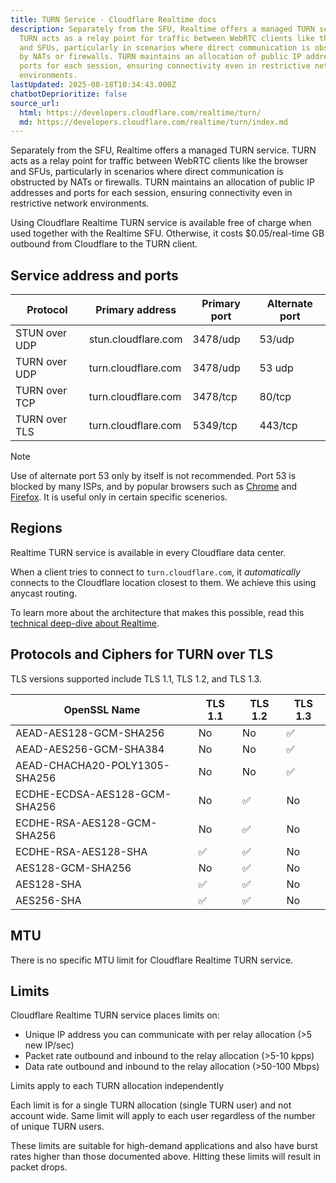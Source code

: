```yaml
---
title: TURN Service · Cloudflare Realtime docs
description: Separately from the SFU, Realtime offers a managed TURN service.
  TURN acts as a relay point for traffic between WebRTC clients like the browser
  and SFUs, particularly in scenarios where direct communication is obstructed
  by NATs or firewalls. TURN maintains an allocation of public IP addresses and
  ports for each session, ensuring connectivity even in restrictive network
  environments.
lastUpdated: 2025-08-18T10:34:43.000Z
chatbotDeprioritize: false
source_url:
  html: https://developers.cloudflare.com/realtime/turn/
  md: https://developers.cloudflare.com/realtime/turn/index.md
---
```


Separately from the SFU, Realtime offers a managed TURN service. TURN acts as a relay point for traffic between WebRTC clients like the browser and SFUs, particularly in scenarios where direct communication is obstructed by NATs or firewalls. TURN maintains an allocation of public IP addresses and ports for each session, ensuring connectivity even in restrictive network environments.

Using Cloudflare Realtime TURN service is available free of charge when used together with the Realtime SFU. Otherwise, it costs $0.05/real-time GB outbound from Cloudflare to the TURN client.

## Service address and ports

| Protocol | Primary address | Primary port | Alternate port |
| - | - | - | - |
| STUN over UDP | stun.cloudflare.com | 3478/udp | 53/udp |
| TURN over UDP | turn.cloudflare.com | 3478/udp | 53 udp |
| TURN over TCP | turn.cloudflare.com | 3478/tcp | 80/tcp |
| TURN over TLS | turn.cloudflare.com | 5349/tcp | 443/tcp |

Note

Use of alternate port 53 only by itself is not recommended. Port 53 is blocked by many ISPs, and by popular browsers such as [Chrome](https://chromium.googlesource.com/chromium/src.git/+/refs/heads/master/net/base/port_util.cc#44) and [Firefox](https://github.com/mozilla/gecko-dev/blob/master/netwerk/base/nsIOService.cpp#L132). It is useful only in certain specific scenerios.

## Regions

Realtime TURN service is available in every Cloudflare data center.

When a client tries to connect to `turn.cloudflare.com`, it *automatically* connects to the Cloudflare location closest to them. We achieve this using anycast routing.

To learn more about the architecture that makes this possible, read this [technical deep-dive about Realtime](https://blog.cloudflare.com/cloudflare-calls-anycast-webrtc).

## Protocols and Ciphers for TURN over TLS

TLS versions supported include TLS 1.1, TLS 1.2, and TLS 1.3.

| OpenSSL Name | TLS 1.1 | TLS 1.2 | TLS 1.3 |
| - | - | - | - |
| AEAD-AES128-GCM-SHA256 | No | No | ✅ |
| AEAD-AES256-GCM-SHA384 | No | No | ✅ |
| AEAD-CHACHA20-POLY1305-SHA256 | No | No | ✅ |
| ECDHE-ECDSA-AES128-GCM-SHA256 | No | ✅ | No |
| ECDHE-RSA-AES128-GCM-SHA256 | No | ✅ | No |
| ECDHE-RSA-AES128-SHA | ✅ | ✅ | No |
| AES128-GCM-SHA256 | No | ✅ | No |
| AES128-SHA | ✅ | ✅ | No |
| AES256-SHA | ✅ | ✅ | No |

## MTU

There is no specific MTU limit for Cloudflare Realtime TURN service.

## Limits

Cloudflare Realtime TURN service places limits on:

* Unique IP address you can communicate with per relay allocation (>5 new IP/sec)
* Packet rate outbound and inbound to the relay allocation (>5-10 kpps)
* Data rate outbound and inbound to the relay allocation (>50-100 Mbps)

Limits apply to each TURN allocation independently

Each limit is for a single TURN allocation (single TURN user) and not account wide. Same limit will apply to each user regardless of the number of unique TURN users.

These limits are suitable for high-demand applications and also have burst rates higher than those documented above. Hitting these limits will result in packet drops.
